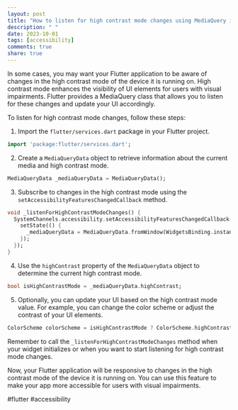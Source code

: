 ```yaml
---
layout: post
title: "How to listen for high contrast mode changes using MediaQuery in Flutter?"
description: " "
date: 2023-10-01
tags: [accessibility]
comments: true
share: true
---
```


In some cases, you may want your Flutter application to be aware of changes in the high contrast mode of the device it is running on. High contrast mode enhances the visibility of UI elements for users with visual impairments. Flutter provides a MediaQuery class that allows you to listen for these changes and update your UI accordingly.

To listen for high contrast mode changes, follow these steps:

1. Import the `flutter/services.dart` package in your Flutter project.

```dart
import 'package:flutter/services.dart';
```

2. Create a `MediaQueryData` object to retrieve information about the current media and high contrast mode.

```dart
MediaQueryData _mediaQueryData = MediaQueryData();
```

3. Subscribe to changes in the high contrast mode using the `setAccessibilityFeaturesChangedCallback` method.

```dart
void _listenForHighContrastModeChanges() {
  SystemChannels.accessibility.setAccessibilityFeaturesChangedCallback(() {
    setState(() {
      _mediaQueryData = MediaQueryData.fromWindow(WidgetsBinding.instance!.window);
    });
  });
}
```

4. Use the `highContrast` property of the `MediaQueryData` object to determine the current high contrast mode.

```dart
bool isHighContrastMode = _mediaQueryData.highContrast;
```

5. Optionally, you can update your UI based on the high contrast mode value. For example, you can change the color scheme or adjust the contrast of your UI elements.

```dart
ColorScheme colorScheme = isHighContrastMode ? ColorScheme.highContrastDark() : ColorScheme.light();
```

Remember to call the `_listenForHighContrastModeChanges` method when your widget initializes or when you want to start listening for high contrast mode changes.

Now, your Flutter application will be responsive to changes in the high contrast mode of the device it is running on. You can use this feature to make your app more accessible for users with visual impairments.

#flutter #accessibility